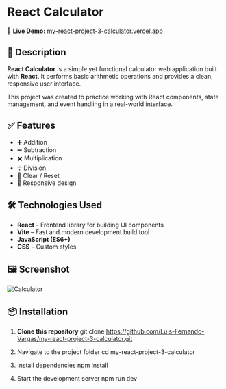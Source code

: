 # React Calculator

🚀 **Live Demo:** [my-react-project-3-calculator.vercel.app](https://my-react-project-3-calculator.vercel.app)

## 🧮 Description

**React Calculator** is a simple yet functional calculator web application built with **React**. It performs basic arithmetic operations and provides a clean, responsive user interface.

This project was created to practice working with React components, state management, and event handling in a real-world interface.

## ✅ Features

- ➕ Addition  
- ➖ Subtraction  
- ✖️ Multiplication  
- ➗ Division  
- 🔄 Clear / Reset  
- 📱 Responsive design  

## 🛠 Technologies Used

- **React** – Frontend library for building UI components  
- **Vite** – Fast and modern development build tool  
- **JavaScript (ES6+)**  
- **CSS** – Custom styles  

## 🖼️ Screenshot

![Calculator](https://github.com/user-attachments/assets/cec9e797-4ce9-45ab-8159-29815857df5b)

## 📦 Installation

1. **Clone this repository**
git clone https://github.com/Luis-Fernando-Vargas/my-react-project-3-calculator.git

2. Navigate to the project folder
cd my-react-project-3-calculator

3. Install dependencies
npm install

4. Start the development server
npm run dev

